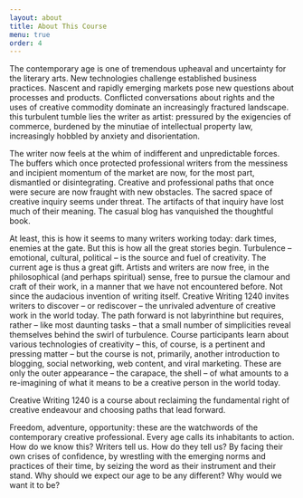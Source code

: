 ```yaml
---
layout: about
title: About This Course
menu: true
order: 4
---
```


The contemporary age is one of tremendous upheaval and uncertainty for
the literary arts. New technologies challenge established business
practices. Nascent and rapidly emerging markets pose new questions
about processes and products. Conflicted conversations about rights
and the uses of creative commodity dominate an increasingly fractured
landscape. this turbulent tumble lies the writer as artist: pressured
by the exigencies of commerce, burdened by the minutiae of
intellectual property law, increasingly hobbled by anxiety and
disorientation.

The writer now feels at the whim of indifferent and unpredictable
forces. The buffers which once protected professional writers from the
messiness and incipient momentum of the market are now, for the most
part, dismantled or disintegrating. Creative and professional paths
that once were secure are now fraught with new obstacles. The sacred
space of creative inquiry seems under threat. The artifacts of that
inquiry have lost much of their meaning. The casual blog has
vanquished the thoughtful book.

At least, this is how it seems to many writers working today: dark
times, enemies at the gate. But this is how all the great stories
begin. Turbulence – emotional, cultural, political – is the source and
fuel of creativity. The current age is thus a great gift. Artists and
writers are now free, in the philosophical (and perhaps spiritual)
sense, free to pursue the clamour and craft of their work, in a manner
that we have not encountered before. Not since the audacious invention
of writing itself. Creative Writing 1240 invites writers to discover –
or rediscover – the unrivaled adventure of creative work in the world
today. The path forward is not labyrinthine but requires, rather –
like most daunting tasks – that a small number of simplicities reveal
themselves behind the swirl of turbulence. Course participants learn
about various technologies of creativity – this, of course, is a
pertinent and pressing matter – but the course is not, primarily,
another introduction to blogging, social networking, web content, and
viral marketing. These are only the outer appearance – the carapace,
the shell – of what amounts to a re-imagining of what it means to be a
creative person in the world today.

Creative Writing 1240 is a course about reclaiming the fundamental
right of creative endeavour and choosing paths that lead forward.

Freedom, adventure, opportunity: these are the watchwords of the
contemporary creative professional. Every age calls its inhabitants to
action. How do we know this? Writers tell us. How do they tell us? By
facing their own crises of confidence, by wrestling with the emerging
norms and practices of their time, by seizing the word as their
instrument and their stand. Why should we expect our age to be any
different? Why would we want it to be?

